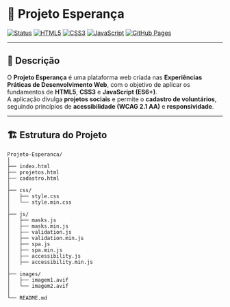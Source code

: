 # 🌱 Projeto Esperança

[![Status](https://img.shields.io/badge/Status-Concluído-brightgreen?style=for-the-badge)]()
[![HTML5](https://img.shields.io/badge/HTML5-E34F26?style=for-the-badge&logo=html5&logoColor=white)]()
[![CSS3](https://img.shields.io/badge/CSS3-1572B6?style=for-the-badge&logo=css3&logoColor=white)]()
[![JavaScript](https://img.shields.io/badge/JavaScript-F7DF1E?style=for-the-badge&logo=javascript&logoColor=black)]()
[![GitHub Pages](https://img.shields.io/badge/Deploy-GitHub_Pages-181717?style=for-the-badge&logo=github)]()

---

## 📘 Descrição

O **Projeto Esperança** é uma plataforma web criada nas **Experiências Práticas de Desenvolvimento Web**, com o objetivo de aplicar os fundamentos de **HTML5**, **CSS3** e **JavaScript (ES6+)**.  
A aplicação divulga **projetos sociais** e permite o **cadastro de voluntários**, seguindo princípios de **acessibilidade (WCAG 2.1 AA)** e **responsividade**.

---

## 🏗️ Estrutura do Projeto

```plaintext
Projeto-Esperanca/
│
├── index.html
├── projetos.html
├── cadastro.html
│
├── css/
│   ├── style.css
│   └── style.min.css
│
├── js/
│   ├── masks.js
│   ├── masks.min.js
│   ├── validation.js
│   ├── validation.min.js
│   ├── spa.js
│   ├── spa.min.js
│   ├── accessibility.js
│   ├── accessibility.min.js
│
├── images/
│   ├── imagem1.avif
│   └── imagem2.avif
│
└── README.md

